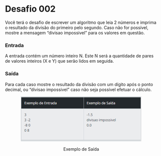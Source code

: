 <h1>Desafio 002</h1>

<p>
Você terá o desafio de escrever um algoritmo que leia 2 números e imprima o resultado da divisão do primeiro pelo segundo. Caso não for possível, mostre a mensagem “divisao impossivel” para os valores em questão.<br>

<h3>Entrada</h3>
A entrada contém um número inteiro N. Este N será a quantidade de pares de valores inteiros (X e Y) que serão lidos em seguida. <br>

<h3>Saída</h3>
Para cada caso mostre o resultado da divisão com um dígito após o ponto decimal, ou “divisao impossivel” caso não seja possível efetuar o cálculo.</p>

<p align="center">
  <a href="#">
    <img src="https://github.com/danhpaiva/desafios-dio-csharp/blob/main/images/desafio002.png" width="400" alt="DIO">
  </a>
</p>
<p align="center">
    Exemplo de Saída
</p>